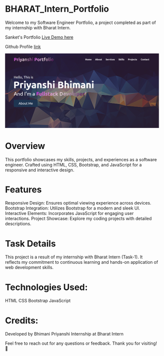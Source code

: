 # BHARAT_Intern_Portfolio
Welcome to my Software Engineer Portfolio, a project completed as part of my internship with Bharat Intern.

Sanket's Portfolio [Live Demo here](https://github.com/priyanshibhimani26/BharatIntern_Portfolio/)

Github Profile [link](https://github.com/priyanshibhimani26/)

![app](assets/image.png) 

# Overview
This portfolio showcases my skills, projects, and experiences as a software engineer. Crafted using HTML, CSS, Bootstrap, and JavaScript for a responsive and interactive design.

# Features
Responsive Design: Ensures optimal viewing experience across devices.
Bootstrap Integration: Utilizes Bootstrap for a modern and sleek UI.
Interactive Elements: Incorporates JavaScript for engaging user interactions.
Project Showcase: Explore my coding projects with detailed descriptions.

# Task Details
This project is a result of my internship with Bharat Intern (Task-1). It reflects my commitment to continuous learning and hands-on application of web development skills.

# Technologies Used:
HTML
CSS
Bootstrap
JavaScript

# Credits:
Developed by Bhimani Priyanshi
Internship at Bharat Intern 

Feel free to reach out for any questions or feedback. Thank you for visiting! 🚀
